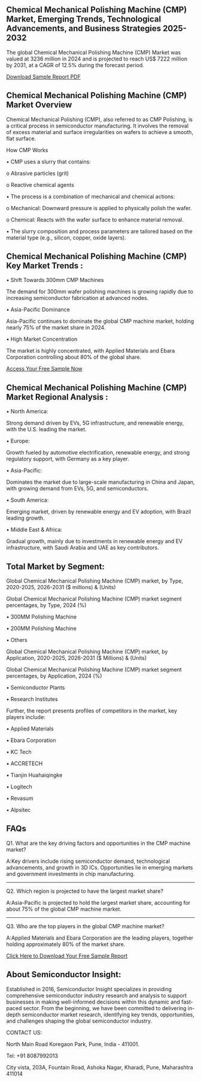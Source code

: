 <h2>Chemical Mechanical Polishing Machine (CMP) Market, Emerging Trends, Technological Advancements, and Business Strategies 2025-2032</h2>

The global Chemical Mechanical Polishing Machine (CMP) Market was valued at 3236 million in 2024 and is projected to reach US$ 7222 million by 2031, at a CAGR of 12.5% during the forecast period.

[Download Sample Report PDF](https://semiconductorinsight.com/download-sample-report/?product_id=90878)

<h2>Chemical Mechanical Polishing Machine (CMP) Market Overview</h2>

Chemical Mechanical Polishing (CMP), also referred to as CMP Polishing, is a critical process in semiconductor manufacturing. It involves the removal of excess material and surface irregularities on wafers to achieve a smooth, flat surface.

How CMP Works

•	CMP uses a slurry that contains:

o	Abrasive particles (grit)

o	Reactive chemical agents

•	The process is a combination of mechanical and chemical actions:

o	Mechanical: Downward pressure is applied to physically polish the wafer.

o	Chemical: Reacts with the wafer surface to enhance material removal.

•	The slurry composition and process parameters are tailored based on the material type (e.g., silicon, copper, oxide layers).

<h2>Chemical Mechanical Polishing Machine (CMP) Key Market Trends  :</h2>

•	Shift Towards 300mm CMP Machines

The demand for 300mm wafer polishing machines is growing rapidly due to increasing semiconductor fabrication at advanced nodes.

•	Asia-Pacific Dominance

Asia-Pacific continues to dominate the global CMP machine market, holding nearly 75% of the market share in 2024.

•	High Market Concentration

The market is highly concentrated, with Applied Materials and Ebara Corporation controlling about 80% of the global share.

[Access Your Free Sample Now](https://semiconductorinsight.com/report/chemical-mechanical-polishing-machine-cmp-market/)

<h2>Chemical Mechanical Polishing Machine (CMP) Market Regional Analysis :</h2>

•	North America:

Strong demand driven by EVs, 5G infrastructure, and renewable energy, with the U.S. leading the market.

•	Europe:

Growth fueled by automotive electrification, renewable energy, and strong regulatory support, with Germany as a key player.

•	Asia-Pacific:

Dominates the market due to large-scale manufacturing in China and Japan, with growing demand from EVs, 5G, and semiconductors.

•	South America:

Emerging market, driven by renewable energy and EV adoption, with Brazil leading growth.

•	Middle East & Africa:

Gradual growth, mainly due to investments in renewable energy and EV infrastructure, with Saudi Arabia and UAE as key contributors.

<h2>Total Market by Segment:</h2>

Global Chemical Mechanical Polishing Machine (CMP) market, by Type, 2020-2025, 2026-2031 ($ millions) & (Units)

Global Chemical Mechanical Polishing Machine (CMP) market segment percentages, by Type, 2024 (%)

•	300MM Polishing Machine

•	200MM Polishing Machine

•	Others

Global Chemical Mechanical Polishing Machine (CMP) market, by Application, 2020-2025, 2026-2031 ($ Millions) & (Units)

Global Chemical Mechanical Polishing Machine (CMP) market segment percentages, by Application, 2024 (%)

•	Semiconductor Plants

•	Research Institutes

Further, the report presents profiles of competitors in the market, key players include:

•	Applied Materials

•	Ebara Corporation

•	KC Tech

•	ACCRETECH

•	Tianjin Huahaiqingke

•	Logitech

•	Revasum

•	Alpsitec

<h2>FAQs</h2>

Q1. What are the key driving factors and opportunities in the CMP machine market?

A:Key drivers include rising semiconductor demand, technological advancements, and growth in 3D ICs. Opportunities lie in emerging markets and government investments in chip manufacturing.

________________________________________

Q2. Which region is projected to have the largest market share?

A:Asia-Pacific is projected to hold the largest market share, accounting for about 75% of the global CMP machine market.

________________________________________

Q3. Who are the top players in the global CMP machine market?

A:Applied Materials and Ebara Corporation are the leading players, together holding approximately 80% of the market share.

[Click Here to Download Your Free Sample Report ](https://semiconductorinsight.com/download-sample-report/?product_id=90878)

<h2>About Semiconductor Insight:</h2>

Established in 2016, Semiconductor Insight specializes in providing comprehensive semiconductor industry research and analysis to support businesses in making well-informed decisions within this dynamic and fast-paced sector. From the beginning, we have been committed to delivering in-depth semiconductor market research, identifying key trends, opportunities, and challenges shaping the global semiconductor industry.

CONTACT US:

North Main Road Koregaon Park, Pune, India - 411001.

Tel: +91 8087992013

City vista, 203A, Fountain Road, Ashoka Nagar, Kharadi, Pune, Maharashtra 411014

